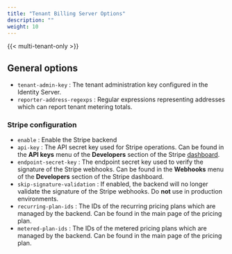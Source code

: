 ```yaml
---
title: "Tenant Billing Server Options"
description: ""
weight: 10
---
```


{{< multi-tenant-only >}}

## General options

- `tenant-admin-key` : The tenant administration key configured in the Identity Server.
- `reporter-address-regexps` : Regular expressions representing addresses which can report tenant metering totals.

### Stripe configuration

- `enable` : Enable the Stripe backend
- `api-key` : The API secret key used for Stripe operations. Can be found in the **API keys** menu of the **Developers** section of the Stripe [dashboard](https://dashboard.stripe.com/).
- `endpoint-secret-key` : The endpoint secret key used to verify the signature of the Stripe webhooks. Can be found in the **Webhooks** menu of the **Developers** section of the Stripe dashboard.
- `skip-signature-validation` : If enabled, the backend will no longer validate the signature of the Stripe webhooks. Do **not** use in production environments.
- `recurring-plan-ids` : The IDs of the recurring pricing plans which are managed by the backend. Can be found in the main page of the pricing plan.
- `metered-plan-ids` : The IDs of the metered pricing plans which are managed by the backend. Can be found in the main page of the pricing plan.
